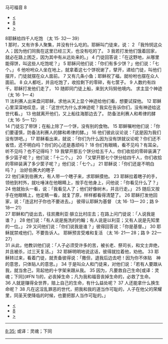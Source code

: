 ﻿





 马可福音 8




* [<](bible/MRK07.md)
* [8](bible/MRK.md)
* [>](bible/MRK09.md)



 
8耶稣给四千人吃饱 （太
15·
32—
39）  
1 那时，又有许多人聚集，并没有什么吃的。耶稣叫门徒来，说： 
2 「我怜悯这众人；因为他们同我在这里已经三天，也没有吃的了。 
3 我若打发他们饿着回家，就必在路上困乏，因为其中有从远处来的。」 
4 门徒回答说：「在这野地，从哪里能得饼，叫这些人吃饱呢？」 
5 耶稣问他们说：「你们有多少饼？」他们说：「七个。」 
6 他吩咐众人坐在地上，就拿着这七个饼祝谢了，擘开，递给门徒，叫他们摆开，门徒就摆在众人面前。 
7 又有几条小鱼；耶稣祝了福，就吩咐也摆在众人面前。 
8 众人都吃，并且吃饱了，收拾剩下的零碎，有七筐子。 
9 人数约有四千。耶稣打发他们走了， 
10 随即同门徒上船，来到大玛努他境内。 求主显个神迹 （太
16·
1—
4）  
11 法利赛人出来盘问耶稣，求他从天上显个神迹给他们看，想要试探他。 
12 耶稣心里深深地叹息，说：「这世代为什么求神迹呢？我实在告诉你们，没有神迹给这世代看。」 
13 他就离开他们，又上船往海那边去了。 防备法利赛人和希律的酵 （太
16·
5—
12）  
14 门徒忘了带饼；在船上除了一个饼，没有别的食物。 
15 耶稣嘱咐他们说：「你们要谨慎，防备法利赛人的酵和希律的酵。」 
16 他们彼此议论说：「这是因为我们没有饼吧。」 
17 耶稣看出来，就说：「你们为什么因为没有饼就议论呢？你们还不省悟，还不明白吗？你们的心还是愚顽吗？ 
18 你们有眼睛，看不见吗？有耳朵，听不见吗？也不记得吗？ 
19 我擘开那五个饼分给五千人，你们收拾的零碎装满了多少篮子呢？」他们说：「十二个。」 
20 「又擘开那七个饼分给四千人，你们收拾的零碎装满了多少筐子呢？」他们说：「七个。」 
21 耶稣说：「你们还是不明白吗？」 治好伯赛大的瞎子  
22 他们来到伯赛大，有人带一个瞎子来，求耶稣摸他。 
23 耶稣拉着瞎子的手，领他到村外，就吐唾沫在他眼睛上，按手在他身上，问他说：「你看见什么了？」 
24 他就抬头一看，说：「我看见人了；他们好像树木，并且行走。」 
25 随后又按手在他眼睛上，他定睛一看，就复了原，样样都看得清楚了。 
26 耶稣打发他回家，说：「连这村子你也不要进去。」 彼得认耶稣为基督 （太
16·
13—
20；路
9·
18—
21）  
27 耶稣和门徒出去，往凯撒利亚·腓立比村庄去；在路上问门徒说：「人说我是谁？」 
28 他们说：「有人说是施洗的约翰；有人说是以利亚；又有人说是先知里的一位。」 
29 又问他们说：「你们说我是谁？」彼得回答说：「你是基督。」 
30 耶稣就禁戒他们，不要告诉人。 耶稣预言受难和复活 （太
16·
21—
28；路
9·
22—
27）  
31 从此，他教训他们说：「人子必须受许多的苦，被长老、祭司长，和文士弃绝，并且被杀，过三天复活。」 
32 耶稣明明地说这话，彼得就拉着他，劝他。 
33 耶稣转过来，看着门徒，就责备彼得说：「撒但，退我后边去吧！因为你不体贴　神的意思，只体贴人的意思。」 
34 于是叫众人和门徒来，对他们说：「若有人要跟从我，就当舍己，背起他的十字架来跟从我。 
35 因为，凡要救自己生命[或译：灵魂；下同](#FN
1)的，必丧掉生命；凡为我和福音丧掉生命的，必救了生命。 
36 人就是赚得全世界，赔上自己的生命，有什么益处呢？ 
37 人还能拿什么换生命呢？ 
38 凡在这淫乱罪恶的世代，把我和我的道当作可耻的，人子在他父的荣耀里，同圣天使降临的时候，也要把那人当作可耻的。」 
* [<](bible/MRK07.md)
* [8](bible/MRK.md)
* [>](bible/MRK09.md)





---


[8:35:](#V35)
或译：灵魂；下同




---









